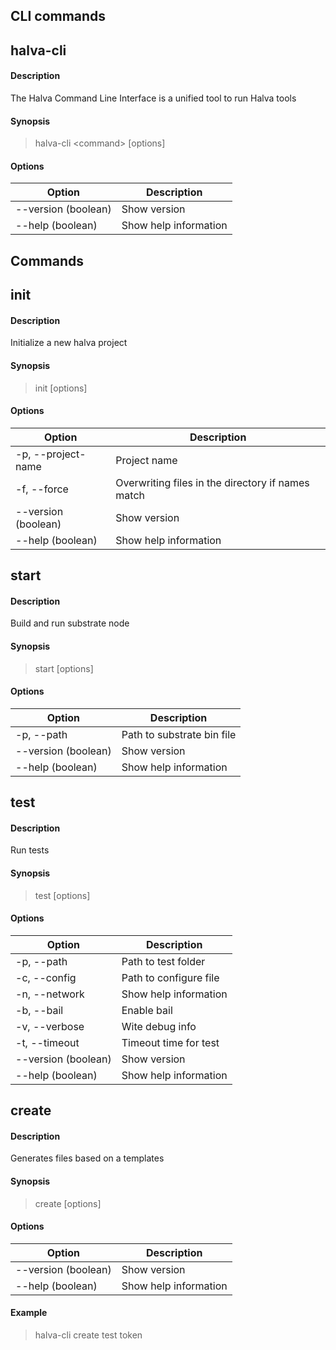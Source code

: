 ## CLI commands

## halva-cli

#### Description

The Halva Command Line Interface is a unified tool to run Halva tools

#### Synopsis

> halva-cli \<command> [options]

#### Options

| Option | Description|
| ------------- | ------------- |
| --version (boolean) | Show version |
| --help (boolean) | Show help information |

## Commands

## init

#### Description

Initialize a new halva project

#### Synopsis

> init [options]

#### Options

| Option | Description|
| ------------- | ------------- |
| -p, --project-name | Project name |
| -f, --force | Overwriting files in the directory if names match |
| --version (boolean) | Show version |
| --help (boolean) | Show help information |

## start

#### Description

Build and run substrate node

#### Synopsis

> start [options]

#### Options

| Option | Description|
| ------------- | ------------- |
| -p, --path | Path to substrate bin file |
| --version (boolean) | Show version |
| --help (boolean) | Show help information |

## test

#### Description

Run tests

#### Synopsis

> test [options]

#### Options

| Option | Description|
| ------------- | ------------- |
| -p, --path | Path to test folder |
| -c, --config | Path to configure file |
| -n, --network | Show help information |
| -b, --bail | Enable bail |
| -v, --verbose | Wite debug info |
| -t, --timeout | Timeout time for test |
| --version (boolean) | Show version |
| --help (boolean) | Show help information |

## create

#### Description

Generates files based on a templates

#### Synopsis

> create <TemplateType> <Name> [options]

#### Options

| Option | Description|
| ------------- | ------------- |
| --version (boolean) | Show version |
| --help (boolean) | Show help information |

#### Example

> halva-cli create test token
